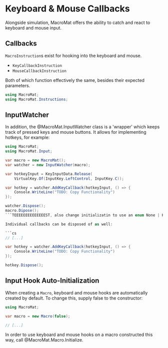 # Keyboard & Mouse Callbacks

Alongside simulation, MacroMat offers the ability to catch and react to keyboard and mouse input.

## Callbacks

`MacroInstruction`s exist for hooking into the keyboard and mouse.

- `KeyCallbackInstruction`
- `MouseCallbackInstruction`

Both of which function effectively the same, besides their expected parameters.

```cs
using MacroMat;
using MacroMat.Instructions;


```

## InputWatcher

In addition, the @MacroMat.InputWatcher class is a 'wrapper' which keeps track of 
pressed keys and mouse buttons. It allows for implementing hotkeys, for 
example:

```cs
using MacroMat;
using MacroMat.Input;

var macro = new MacroMat();
var watcher = new InputWatcher(macro);

var hotkeyInput = KeyInputData.Release(
    VirtualKey.Of(InputKey.LeftControl, InputKey.C));

var hotkey = watcher.AddKeyCallback(hotkeyInput, () => {
    Console.WriteLine("TODO: Copy Functionality")
});

watcher.Dispose();
macro.Dipose();
```TEEEEEEEEEEEEEEST, also change initializatin to use an enum None | Key | Mouse | All

Individual callbacks can be disposed of as well:

```cs
// [...]

var hotkey = watcher.AddKeyCallback(hotkeyInput, () => {
    Console.WriteLine("TODO: Copy Functionality")
});

hotkey.Dispose();
```

## Input Hook Auto-Initialization

When creating a `Macro`, keyboard and mouse hooks are automatically created by 
default. To change this, supply false to the constructor:

```cs
using MacroMat;

var macro = new Macro(false);

// [...]
```

In order to use keyboard and mouse hooks on a macro constructed this way, call 
@MacroMat.Macro.Initialize.